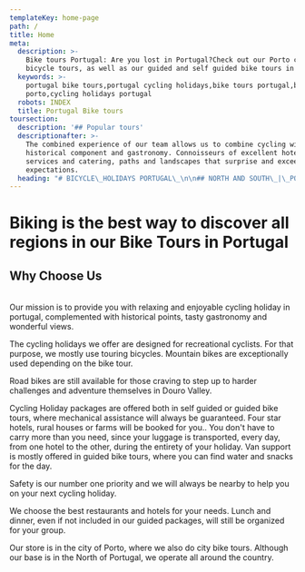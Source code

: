 ```yaml
---
templateKey: home-page
path: /
title: Home
meta:
  description: >-
    Bike tours Portugal: Are you lost in Portugal?Check out our Porto city
    bicycle tours, as well as our guided and self guided bike tours in Portugal
  keywords: >-
    portugal bike tours,portugal cycling holidays,bike tours portugal,bike tours
    porto,cycling holidays portugal
  robots: INDEX
  title: Portugal Bike tours
toursection:
  description: '## Popular tours'
  descriptionafter: >-
    The combined experience of our team allows us to combine cycling with the
    historical component and gastronomy. Connoisseurs of excellent hotel
    services and catering, paths and landscapes that surprise and exceeded
    expectations.
  heading: "# BICYCLE\_HOLIDAYS PORTUGAL\_\n\n## NORTH AND SOUTH\_|\_PORTUGAL BIKE TOURS"
---
```

# Biking is the best way to discover all regions in our Bike Tours in Portugal

## **Why Choose Us**

\
Our mission is to provide you with relaxing and enjoyable cycling holiday in portugal, complemented with historical points, tasty gastronomy and wonderful views.

The cycling holidays we offer are designed for recreational cyclists. For that purpose, we mostly use touring bicycles. Mountain bikes are exceptionally used depending on the bike tour.

Road bikes are still available for those craving to step up to harder challenges and adventure themselves in Douro Valley.

Cycling Holiday packages are offered both in self guided or guided bike tours, where mechanical assistance will always be guaranteed. Four star hotels, rural houses or farms will be booked for you.. You don't have to carry more than you need, since your luggage is transported, every day, from one hotel to the other, during the entirety of your holiday. Van support is mostly offered in guided bike tours, where you can find water and snacks for the day.

Safety is our number one priority and we will always be nearby to help you on your next cycling holiday.

We choose the best restaurants and hotels for your needs. Lunch and dinner, even if not included in our guided packages, will still be organized for your group.

Our store is in the city of Porto, where we also do city bike tours. Although our base is in the North of Portugal, we operate all around the country.

#
